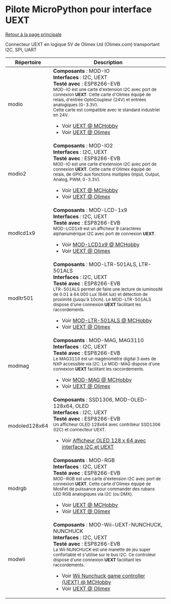 # Pilote MicroPython pour interface UEXT
[Retour à la page principale](../readme.md)

Connecteur UEXT en logique 5V de Olimex Ltd (Olimex.com) transportant I2C, SPI, UART

<table>
<thead>
  <th>Répertoire</th><th>Description</th>
</thead>
<tbody>
  <tr><td>modio</td>
      <td><strong>Composants</strong> : MOD-IO<br />
      <strong>Interfaces</strong> : I2C, UEXT<br />
      <strong>Testé avec</strong> : ESP8266-EVB<br />
<small>MOD-IO est une carte d'extension I2C avec port de connexion <strong>UEXT</strong>. Cette carte d'Olimex équipé de relais, d'entrée OptoCoupleur (24V) et entrées analogiques (0-3.3V).<br />Cette carte est compatible avec le standard industriel en 24V.</small>
<br /><ul>
<li>Voir <a href="https://shop.mchobby.be/fr/138-uext">UEXT @ MCHobby</a></li>
<li>Voir <a href="https://www.olimex.com/Products/Modules/">UEXT @ Olimex</a></li>
</ul>
      </td>
  </tr>
  <tr><td>modio2</td>
      <td><strong>Composants</strong> : MOD-IO2<br />
      <strong>Interfaces</strong> : I2C, UEXT<br />
      <strong>Testé avec</strong> : ESP8266-EVB<br />
<small>MOD-IO est une carte d'extension I2C avec port de connexion <strong>UEXT</strong>. Cette carte d'Olimex équipé de relais, de GPIO aux fonctions multiples (Input, Output, Analog, PWM; 0-3.3V).</small>
<br /><ul>
<li>Voir <a href="https://shop.mchobby.be/fr/138-uext">UEXT @ MCHobby</a></li>
<li>Voir <a href="https://www.olimex.com/Products/Modules/">UEXT @ Olimex</a></li>
</ul>
      </td>
  </tr>
  <tr><td>modlcd1x9</td>
      <td><strong>Composants</strong> : MOD-LCD-1x9<br />
      <strong>Interfaces</strong> : I2C, UEXT<br />
      <strong>Testé avec</strong> : ESP8266-EVB<br />
<small>MOD-LCD1x9 est un afficheur 9 caractères alphanumérique I2C avec port de connexion <strong>UEXT</strong>.</small>
<br /><ul>
<li>Voir <a href="https://shop.mchobby.be/esp8266-esp32-wifi-iot/1414-uext-lcd-display-1-line-of-9-alphanumeric-chars-3232100014145-olimex.html">MOD-LCD1x9 @ MCHobby</a></li>
<li>Voir <a href="https://www.olimex.com/Products/Modules/">UEXT @ Olimex</a></li>
</ul>
      </td>
  </tr>
  <tr><td>modltr501</td>
      <td><strong>Composants</strong> : MOD-LTR-501ALS, LTR-501ALS<br />
      <strong>Interfaces</strong> : I2C, UEXT<br />
      <strong>Testé avec</strong> : ESP8266-EVB<br />
<small>LTR-501ALS permet de faire une lecture de luminosité de 0.01 à 64.000 Lux (64K lux) et détection de proximité (jusqu'à 10cm). Le MOD-LTR-501ALS dispose d'une connexion <strong>UEXT</strong> facilitant les raccordements.</small>
<br /><ul>
<li>Voir <a href="https://shop.mchobby.be/uext/1415-senseur-proximite-et-lumiere-ltr501-connecteur-uext-3232100014152-olimex.html">MOD-LTR-501ALS @ MCHobby</a></li>
<li>Voir <a href="https://www.olimex.com/Products/Modules/">UEXT @ Olimex</a></li>
</ul>
      </td>
  </tr>
  <tr><td>modmag</td>
      <td><strong>Composants</strong> : MOD-MAG, MAG3110<br />
      <strong>Interfaces</strong> : I2C, UEXT<br />
      <strong>Testé avec</strong> : ESP8266-EVB<br />
<small>Le MAG3110 est un magénomètre digital 3 axes de NXP accessible via I2C. Le MOD-MAG dispose d'une connexion <strong>UEXT</strong> facilitant les raccordements.</small>
<br /><ul>
<li>Voir <a href="https://shop.mchobby.be/esp8266-esp32-wifi-iot/1413-uext-mag3110-magnetometer-module-3232100014138-olimex.html">MOD-MAG @ MCHobby</a></li>
<li>Voir <a href="https://www.olimex.com/Products/Modules/">UEXT @ Olimex</a></li>
</ul>
      </td>
  </tr>
  <tr><td>modoled128x64</td>
      <td><strong>Composants</strong> : SSD1306, MOD-OLED-128x64, OLED<br />
      <strong>Interfaces</strong> : I2C, UEXT<br />
      <strong>Testé avec</strong> : ESP8266-EVB<br />
<small>Un afficheur OLED 128x64 avec contrôleur SSD1306 (I2C) et connecteur UEXT.</small>
<br /><ul>
<li>Voir <a href="https://shop.mchobby.be/product.php?id_product=1411">Afficheur OLED 128 x 64 avec interface I2C et UEXT</a></li>
</ul>
      </td>
  </tr>
  <tr><td>modrgb</td>
      <td><strong>Composants</strong> : MOD-RGB<br />
      <strong>Interfaces</strong> : I2C, UEXT<br />
      <strong>Testé avec</strong> : ESP8266-EVB<br />
<small>MOD-RGB est une carte d'extension I2C avec port de connexion <strong>UEXT</strong>. Cette carte d'Olimex équipé de MosFet de puissance pour commander des rubans LED RGB analogiques via I2C (ou DMX).</small>
<br /><ul>
<li>Voir <a href="https://shop.mchobby.be/fr/138-uext">UEXT @ MCHobby</a></li>
<li>Voir <a href="https://www.olimex.com/Products/Modules/">UEXT @ Olimex</a></li>
</ul>
      </td>
  </tr>
  <tr><td>modwii</td>
      <td><strong>Composants</strong> : MOD-Wii-UEXT-NUNCHUCK, NUNCHUCK<br />
      <strong>Interfaces</strong> : I2C, UEXT<br />
      <strong>Testé avec</strong> : ESP8266-EVB<br />
<small>La Wii NUNCHUCK est une manette de jeu super confortable et s'utilise sur le bus I2C. Ce controleur dispose d'une connexion <strong>UEXT</strong> facilitant les raccordements.</small>
<br /><ul>
<li>Voir <a href="https://shop.mchobby.be/esp8266-esp32-wifi-iot/1416-uext-wii-nunchuck-controller-3232100014169-olimex.html">Wii Nunchuck game controller (UEXT) @ MCHobby</a></li>
<li>Voir <a href="https://www.olimex.com/Products/Modules/">UEXT @ Olimex</a></li>
</ul>
      </td>
  </tr>
</tbody>
</table>
